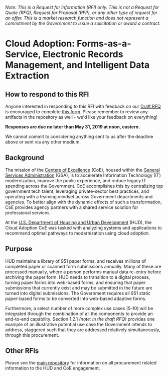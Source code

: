 *Note: This is a Request for Information (RFI) only. This is not a Request for Quote (RFQ), Request for Proposal (RFP), or any other type of request for an offer. This is a market research function and does not represent a commitment by the Government to issue a solicitation or award a contract.*

# Cloud Adoption: Forms-as-a-Service, Electronic Records Management, and Intelligent Data Extraction

## How to respond to this RFI

Anyone interested in responding to this RFI with feedback on our [Draft RFQ](Draft-RFQ.pdf) is encouraged to complete [this form](https://forms.gle/ZWWmFmmD8zSRizc16). Please remember to review any artifacts in the repository as well - we'd like your feedback on everything!

**Responses are due no later than May 31, 2019 at noon, eastern.**

We cannot commit to considering anything sent to us after the deadline above or sent via any other medium.

## Background

The mission of the [Centers of Excellence](https://coe.gsa.gov/) (CoE), housed within the [General Services Administration](https://gsa.gov) (GSA), is to accelerate Information Technology (IT) modernization, improve the public experience, and reduce legacy IT spending across the Government. CoE accomplishes this by centralizing top government tech talent, leveraging private-sector best practices, and operating with a teaming mindset across Government departments and agencies. To better align with the dynamic effects of such a transformation, CoE provides agency partners with a shared service solution for professional services.

At the [U.S. Department of Housing and Urban Development](https://www.hud.gov/) (HUD), the Cloud Adoption CoE was tasked with analyzing systems and applications to recommend optimal pathways to modernization using cloud adoption.

## Purpose

HUD maintains a library of 951 paper forms, and receives millions of completed paper or scanned form submissions annually. Many of these are processed manually, where a person performs manual data re-entry before archiving the paper form. HUD needs to transition to a digital process, turning paper forms into web-based forms, and ensuring that paper submissions that currently exist and may be submitted in the future are turned into digital submissions. The Government requires all 951 static paper-based forms to be converted into web-based adaptive forms. 

Furthermore, a select number of more complex use cases (5-10) will be integrated through the combination of all the components to provide an end-to-end capability. Section 1.2.1 *(note: in the draft RFQ)* provides one example of an illustrative potential use case the Government intends to address, staggered such that they are addressed relatively simultaneously, through this procurement.

## Other RFIs
Please see the [main repository](https://github.com/GSA/coe-hud-acquisitions/) for information on all procurement related information to the HUD and CoE engagement.
